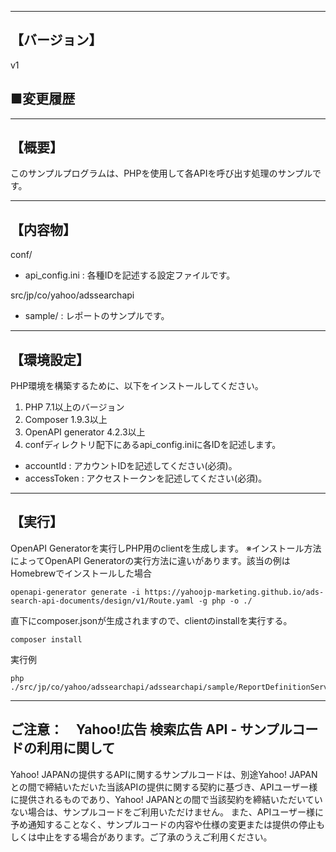 --------------------------------
【バージョン】
--------------------------------
v1

■変更履歴
-----------


--------------------------------
【概要】
--------------------------------
このサンプルプログラムは、PHPを使用して各APIを呼び出す処理のサンプルです。

--------------------------------
【内容物】
--------------------------------
conf/
  - api_config.ini      : 各種IDを記述する設定ファイルです。

src/jp/co/yahoo/adssearchapi
  - sample/             : レポートのサンプルです。

--------------------------------
【環境設定】
--------------------------------
PHP環境を構築するために、以下をインストールしてください。

1. PHP 7.1以上のバージョン
2. Composer 1.9.3以上
3. OpenAPI generator 4.2.3以上
4. confディレクトリ配下にあるapi_config.iniに各IDを記述します。
  - accountId          : アカウントIDを記述してください(必須)。
  - accessToken        : アクセストークンを記述してください(必須)。

--------------------------------
【実行】
--------------------------------
OpenAPI Generatorを実行しPHP用のclientを生成します。
※インストール方法によってOpenAPI Generatorの実行方法に違いがあります。該当の例はHomebrewでインストールした場合
```
openapi-generator generate -i https://yahoojp-marketing.github.io/ads-search-api-documents/design/v1/Route.yaml -g php -o ./
```

直下にcomposer.jsonが生成されますので、clientのinstallを実行する。
```
composer install
```

実行例
```
php ./src/jp/co/yahoo/adssearchapi/adssearchapi/sample/ReportDefinitionServiceSample.php
```

--------------------------------
ご注意：　Yahoo!広告 検索広告 API - サンプルコードの利用に関して
--------------------------------

Yahoo! JAPANの提供するAPIに関するサンプルコードは、別途Yahoo! JAPANとの間で締結いただいた当該APIの提供に関する契約に基づき、APIユーザー様に提供されるものであり、Yahoo! JAPANとの間で当該契約を締結いただいていない場合は、サンプルコードをご利用いただけません。
また、APIユーザー様に予め通知することなく、サンプルコードの内容や仕様の変更または提供の停止もしくは中止をする場合があります。ご了承のうえご利用ください。
